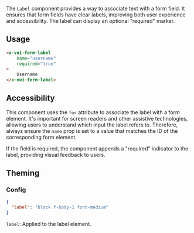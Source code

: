 The `Label` component provides a way to associate text with a form field. It ensures that form fields have clear labels, improving both user experience and accessibility. The label can display an optional "required" marker.

## Usage

```html
<x-vui-form-label
    name="username"
    required="true"
>
    Username
</x-vui-form-label>
```

## Accessibility
This component uses the `for` attribute to associate the label with a form element. It's important for screen readers and other assistive technologies, allowing users to understand which input the label refers to. Therefore, always ensure the `name` prop is set to a value that matches the ID of the corresponding form element.

If the field is required, the component appends a "required" indicator to the label, providing visual feedback to users.

## Theming

### Config

```json
{
  "label": "block f-body-1 font-medium"
}
```

`label`:
Applied to the label element.